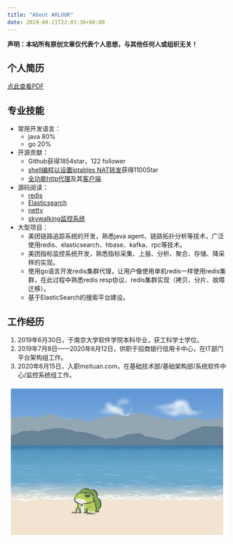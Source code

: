 ```yaml
---
title: "About ARLOOR"
date: 2019-08-21T22:03:30+08:00
---
```


**声明：本站所有原创文章仅代表个人思想，与其他任何人或组织无关！**

## 个人简历

[点此查看PDF](/liuganghuan-resume.pdf)

## 专业技能

- 常用开发语言：
    - java 80%
    - go 20%
- 开源贡献：
    - Github获得1854star，122 follower
    - [shell编程以设置iptables NAT转发](https://github.com/arloor/iptablesUtils)获得1100Star
    - [全功能http代理](https://github.com/arloor/HttpProxy)及其[客户端](https://github.com/arloor/forward)
- 源码阅读：
    - [redis](https://www.arloor.com/tags/redis/)
    - [Elasticsearch](https://www.arloor.com/tags/Elasticsearch/)
    - [netty](https://www.arloor.com/tags/netty/)
    - [skywalking监控系统](https://www.arloor.com/tags/%E5%8F%AF%E8%A7%82%E6%B5%8B%E6%80%A7/)
- 大型项目：
    - 美团链路追踪系统的开发，熟悉java agent、链路拓扑分析等技术，广泛使用redis、elasticsearch、hbase、kafka、rpc等技术。
    - 美团指标监控系统开发，熟悉指标采集、上报、分析、聚合、存储、降采样的实现。
    - 使用go语言开发redis集群代理，让用户像使用单机redis一样使用redis集群，在此过程中熟悉redis resp协议、redis集群实现（拷贝、分片、故障迁移）。
    - 基于ElasticSearch的搜索平台建设。

## 工作经历

1. 2019年6月30日，于南京大学软件学院本科毕业，获工科学士学位。
2. 2019年7月8日——2020年6月12日，供职于招商银行信用卡中心，在IT部门平台架构组工作。
3. 2020年6月15日，入职meituan.com，在基础技术部/基础架构部/系统软件中心/监控系统组工作。

![](/img/青蛙海.png)
